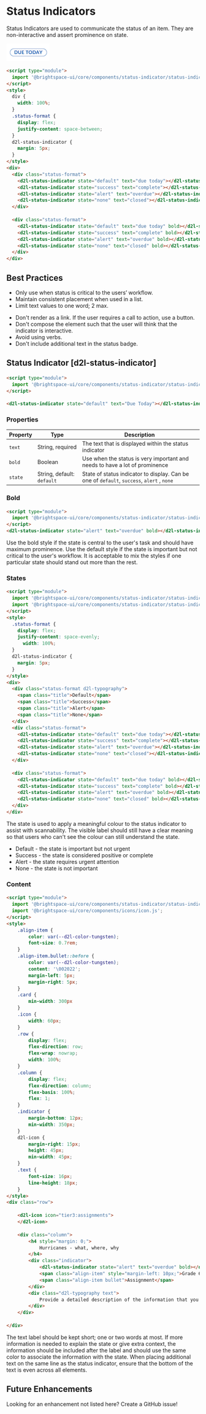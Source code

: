 # Status Indicators
Status Indicators are used to communicate the status of an item. They are non-interactive and assert prominence on state.

<!-- docs: start hidden content -->
![screenshot of status-indicator component](./screenshots/default-indicator.png)
<!-- docs: end hidden content -->

<!-- docs: demo -->
```html
<script type="module">
  import '@brightspace-ui/core/components/status-indicator/status-indicator.js';
</script>
<style>
  div {
    width: 100%;
  }
  .status-format {
    display: flex;
    justify-content: space-between;
  }
  d2l-status-indicator {
    margin: 5px;
  }
</style>
<div>
  <div class="status-format">
    <d2l-status-indicator state="default" text="due today"></d2l-status-indicator>
    <d2l-status-indicator state="success" text="complete"></d2l-status-indicator>
    <d2l-status-indicator state="alert" text="overdue"></d2l-status-indicator>
    <d2l-status-indicator state="none" text="closed"></d2l-status-indicator>
  </div>

  <div class="status-format">
    <d2l-status-indicator state="default" text="due today" bold></d2l-status-indicator>
    <d2l-status-indicator state="success" text="complete" bold></d2l-status-indicator>
    <d2l-status-indicator state="alert" text="overdue" bold></d2l-status-indicator>
    <d2l-status-indicator state="none" text="closed" bold></d2l-status-indicator>
  </div>
</div>
```

## Best Practices
<!-- docs: start best practices -->
<!-- docs: start dos -->
* Only use when status is critical to the users’ workflow.
* Maintain consistent placement when used in a list.
* Limit text values to one word; 2 max.
<!-- docs: end dos -->

<!-- docs: start donts -->
* Don't render as a link. If the user requires a call to action, use a button.
* Don't compose the element such that the user will think that the indicator is interactive.
* Avoid using verbs.
* Don't include additional text in the status badge.
<!-- docs: end donts -->
<!-- docs: end best practices -->

## Status Indicator [d2l-status-indicator]

<!-- docs: demo live name:d2l-status-indicator -->
```html
<script type="module">
  import '@brightspace-ui/core/components/status-indicator/status-indicator.js';
</script>

<d2l-status-indicator state="default" text="Due Today"></d2l-status-indicator>
```

<!-- docs: start hidden content -->
### Properties

| Property | Type | Description |
|--|--|--|
| `text` | String, required | The text that is displayed within the status indicator |
| `bold` | Boolean | Use when the status is very important and needs to have a lot of prominence |
| `state` | String, default: `default` | State of status indicator to display. Can be one of  `default`, `success`, `alert` , `none` |
<!-- docs: end hidden content -->

### Bold 
<!-- docs: demo -->
```html
<script type="module">
  import '@brightspace-ui/core/components/status-indicator/status-indicator.js';
</script>
<d2l-status-indicator state="alert" text="overdue" bold></d2l-status-indicator>
```
Use the bold style if the state is central to the user's task and should have maximum prominence. Use the default style if the state is important but not critical to the user's workflow. It is acceptable to mix the styles if one particular state should stand out more than the rest.


### States
<!-- docs: demo autoSize:false display:block -->
```html
<script type="module">
  import '@brightspace-ui/core/components/status-indicator/status-indicator.js';
  import '@brightspace-ui/core/components/status-indicator/status-indicator.js';
</script>
<style>
  .status-format {
    display: flex;
    justify-content: space-evenly;
	  width: 100%;
  }
  d2l-status-indicator {
    margin: 5px;
  }
</style>
<div>
  <div class="status-format d2l-typography">
    <span class="title">Default</span>
    <span class="title">Success</span>
    <span class="title">Alert</span>
    <span class="title">None</span>
  </div>
  <div class="status-format">
    <d2l-status-indicator state="default" text="due today"></d2l-status-indicator>
    <d2l-status-indicator state="success" text="complete"></d2l-status-indicator>
    <d2l-status-indicator state="alert" text="overdue"></d2l-status-indicator>
    <d2l-status-indicator state="none" text="closed"></d2l-status-indicator>
  </div>

  <div class="status-format">
    <d2l-status-indicator state="default" text="due today" bold></d2l-status-indicator>
    <d2l-status-indicator state="success" text="complete" bold></d2l-status-indicator>
    <d2l-status-indicator state="alert" text="overdue" bold></d2l-status-indicator>
    <d2l-status-indicator state="none" text="closed" bold></d2l-status-indicator>
  </div>
</div>
```
The state is used to apply a meaningful colour to the status indicator to assist with scannability. The visible label should still have a clear meaning so that users who can't see the colour can still understand the state.

* Default - the state is important but not urgent 
* Success - the state is considered positive or complete
* Alert - the state requires urgent attention
* None - the state is not important

### Content

<!-- docs: demo -->
```html
<script type="module">
  import '@brightspace-ui/core/components/status-indicator/status-indicator.js';
  import '@brightspace-ui/core/components/icons/icon.js';
</script>
<style>
	.align-item {
		color: var(--d2l-color-tungsten);
		font-size: 0.7rem;
	}
	.align-item.bullet::before {
		color: var(--d2l-color-tungsten);
		content: '\002022';
		margin-left: 5px;
		margin-right: 5px;
	}
	.card {
		min-width: 300px
	}
	.icon {
		width: 60px;
	}
	.row {
		display: flex;
		flex-direction: row;
		flex-wrap: nowrap;
		width: 100%;
	}
	.column {
		display: flex;
		flex-direction: column;
		flex-basis: 100%;
		flex: 1;
	}
	.indicator {
		margin-bottom: 12px;
		min-width: 350px;
	}
	d2l-icon {
		margin-right: 15px;
		height: 45px;
		min-width: 45px;
	}
	.text {
		font-size: 16px;
		line-height: 18px;
	}
</style>
<div class="row">

	<d2l-icon icon="tier3:assignments">
	</d2l-icon>

	<div class="column">
		<h4 style="margin: 0;">
			Hurricanes - what, where, why
		</h4>
		<div class="indicator">
			<d2l-status-indicator state="alert" text="overdue" bold></d2l-status-indicator>
			<span class="align-item" style="margin-left: 10px;">Grade 6 Science</span>
			<span class="align-item bullet">Assignment</span>
		</div>
		<div class="d2l-typography text">
			Provide a detailed description of the information that you received in our lesson on how hurricanes are formed and where they are most likely to occur.
		</div>
	</div>

</div>
```

The text label should be kept short; one or two words at most. If more information is needed to explain the state or give extra context, the information should be included after the label and should use the same color to associate the information with the state. When placing additional text on the same line as the status indicator, ensure that the bottom of the text is even across all elements.

<!-- docs: start hidden content -->

## Future Enhancements

Looking for an enhancement not listed here? Create a GitHub issue!
<!-- docs: end hidden content -->
